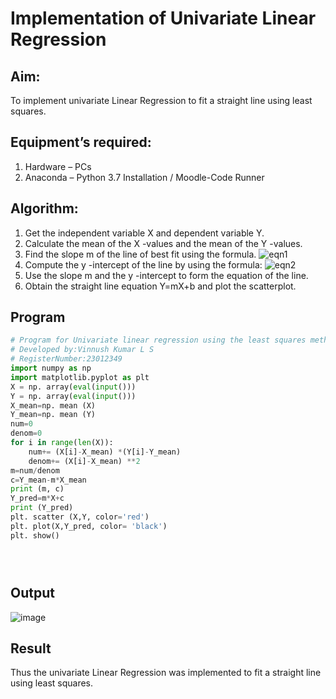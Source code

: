 # Implementation of Univariate Linear Regression
## Aim:
To implement univariate Linear Regression to fit a straight line using least squares.
## Equipment’s required:
1.	Hardware – PCs
2.	Anaconda – Python 3.7 Installation / Moodle-Code Runner
## Algorithm:
1.	Get the independent variable X and dependent variable Y.
2.	Calculate the mean of the X -values and the mean of the Y -values.
3.	Find the slope m of the line of best fit using the formula.
 ![eqn1](./eq1.jpg)
4.	Compute the y -intercept of the line by using the formula:
![eqn2](./eq2.jpg)  
5.	Use the slope m and the y -intercept to form the equation of the line.
6.	Obtain the straight line equation Y=mX+b and plot the scatterplot.
## Program
```python
# Program for Univariate linear regression using the least squares method.
# Developed by:Vinnush Kumar L S
# RegisterNumber:23012349
import numpy as np 
import matplotlib.pyplot as plt
X = np. array(eval(input()))
Y = np. array(eval(input()))
X_mean=np. mean (X)
Y_mean=np. mean (Y)
num=0
denom=0
for i in range(len(X)):
    num+= (X[i]-X_mean) *(Y[i]-Y_mean)
    denom+= (X[i]-X_mean) **2
m=num/denom 
c=Y_mean-m*X_mean
print (m, c)
Y_pred=m*X+c
print (Y_pred)
plt. scatter (X,Y, color='red')
plt. plot(X,Y_pred, color= 'black')
plt. show()





```
## Output
![image](https://github.com/vinnush147/Univariate-Linear-Regression/assets/147139234/b9f18ba5-b855-4047-a882-13f5589eddcd)

## Result
Thus the univariate Linear Regression was implemented to fit a straight line using least squares.
